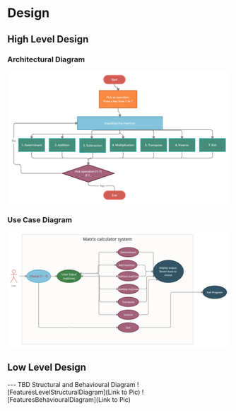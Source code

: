 # Design

## High Level Design 

### Architectural Diagram
![Architecture](https://github.com/hemanthasapu/256889-miniproject-ltts/blob/main/2_Design/Flowchart.png)

### Use Case Diagram
![Use Case Diagram](https://github.com/hemanthasapu/256889-miniproject-ltts/blob/main/2_Design/UsecaseDiagram.png)

## Low Level Design 

--- TBD Structural and Behavioural Diagram
![FeaturesLevelStructuralDiagram](Link to Pic)
![FeaturesBehaviouralDiagram](Link to Pic)